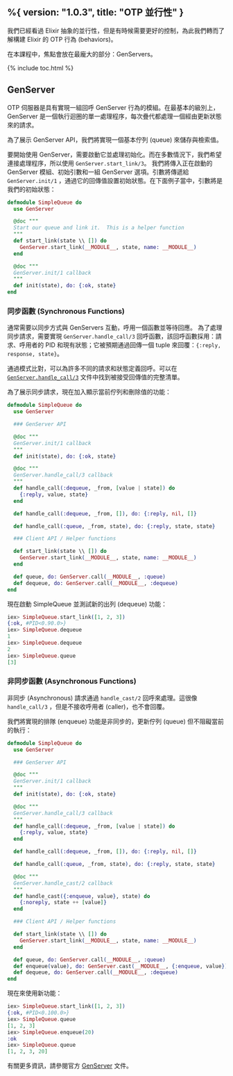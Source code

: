 %{
  version: "1.0.3",
  title: "OTP 並行性"
}
---

我們已經看過 Elixir 抽象的並行性，但是有時候需要更好的控制，為此我們轉而了解構建 Elixir 的 OTP 行為 (behaviors)。

在本課程中，焦點會放在最龐大的部分：GenServers。

{% include toc.html %}

## GenServer

OTP 伺服器是具有實現一組回呼 GenServer 行為的模組。在最基本的級別上，GenServer 是一個執行迴圈的單一處理程序，每次疊代都處理一個經由更新狀態來的請求。

為了展示 GenServer API，我們將實現一個基本佇列 (queue) 來儲存與檢索值。

要開始使用 GenServer，需要啟動它並處理初始化。而在多數情況下，我們希望連接處理程序，所以使用 `GenServer.start_link/3`。
我們將傳入正在啟動的 GenServer 模組、初始引數和一組 GenServer 選項。引數將傳遞給 `GenServer.init/1` ，通過它的回傳值設置初始狀態。在下面例子當中，引數將是我們的初始狀態：

```elixir
defmodule SimpleQueue do
  use GenServer

  @doc """
  Start our queue and link it.  This is a helper function
  """
  def start_link(state \\ []) do
    GenServer.start_link(__MODULE__, state, name: __MODULE__)
  end

  @doc """
  GenServer.init/1 callback
  """
  def init(state), do: {:ok, state}
end
```

### 同步函數 (Synchronous Functions)

通常需要以同步方式與 GenServers 互動，呼用一個函數並等待回應。
為了處理同步請求，需要實現 `GenServer.handle_call/3` 回呼函數，該回呼函數採用：請求、呼用者的 PID 和現有狀態；它被預期通過回傳一個 tuple 來回覆：`{:reply, response, state}`。

通過模式比對，可以為許多不同的請求和狀態定義回呼。可以在 [`GenServer.handle_call/3`](https://hexdocs.pm/elixir/GenServer.html#c:handle_call/3) 文件中找到被接受回傳值的完整清單。

為了展示同步請求，現在加入顯示當前佇列和刪除值的功能：

```elixir
defmodule SimpleQueue do
  use GenServer

  ### GenServer API

  @doc """
  GenServer.init/1 callback
  """
  def init(state), do: {:ok, state}

  @doc """
  GenServer.handle_call/3 callback
  """
  def handle_call(:dequeue, _from, [value | state]) do
    {:reply, value, state}
  end

  def handle_call(:dequeue, _from, []), do: {:reply, nil, []}

  def handle_call(:queue, _from, state), do: {:reply, state, state}

  ### Client API / Helper functions

  def start_link(state \\ []) do
    GenServer.start_link(__MODULE__, state, name: __MODULE__)
  end

  def queue, do: GenServer.call(__MODULE__, :queue)
  def dequeue, do: GenServer.call(__MODULE__, :dequeue)
end
```

現在啟動 SimpleQueue 並測試新的出列 (dequeue) 功能：

```elixir
iex> SimpleQueue.start_link([1, 2, 3])
{:ok, #PID<0.90.0>}
iex> SimpleQueue.dequeue
1
iex> SimpleQueue.dequeue
2
iex> SimpleQueue.queue
[3]
```

### 非同步函數 (Asynchronous Functions)

非同步 (Asynchronous) 請求通過 `handle_cast/2` 回呼來處理。這很像 `handle_call/3` ，但是不接收呼用者 (caller)，也不會回覆。

我們將實現的排隊 (enqueue) 功能是非同步的，更新佇列 (queue) 但不阻礙當前的執行：

```elixir
defmodule SimpleQueue do
  use GenServer

  ### GenServer API

  @doc """
  GenServer.init/1 callback
  """
  def init(state), do: {:ok, state}

  @doc """
  GenServer.handle_call/3 callback
  """
  def handle_call(:dequeue, _from, [value | state]) do
    {:reply, value, state}
  end

  def handle_call(:dequeue, _from, []), do: {:reply, nil, []}

  def handle_call(:queue, _from, state), do: {:reply, state, state}

  @doc """
  GenServer.handle_cast/2 callback
  """
  def handle_cast({:enqueue, value}, state) do
    {:noreply, state ++ [value]}
  end

  ### Client API / Helper functions

  def start_link(state \\ []) do
    GenServer.start_link(__MODULE__, state, name: __MODULE__)
  end

  def queue, do: GenServer.call(__MODULE__, :queue)
  def enqueue(value), do: GenServer.cast(__MODULE__, {:enqueue, value})
  def dequeue, do: GenServer.call(__MODULE__, :dequeue)
end
```

現在來使用新功能：

```elixir
iex> SimpleQueue.start_link([1, 2, 3])
{:ok, #PID<0.100.0>}
iex> SimpleQueue.queue
[1, 2, 3]
iex> SimpleQueue.enqueue(20)
:ok
iex> SimpleQueue.queue
[1, 2, 3, 20]
```

有關更多資訊，請參閱官方 [GenServer](https://hexdocs.pm/elixir/GenServer.html#content) 文件。
